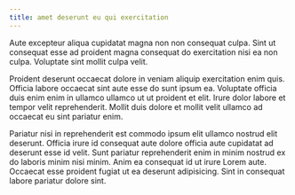 ```yaml
---
title: amet deserunt eu qui exercitation
---
```


Aute excepteur aliqua cupidatat magna non non consequat culpa. Sint ut consequat esse ad proident magna consequat do exercitation nisi ea non culpa. Voluptate sint mollit culpa velit.

Proident deserunt occaecat dolore in veniam aliquip exercitation enim quis. Officia labore occaecat sint aute esse do sunt ipsum ea. Voluptate officia duis enim enim in ullamco ullamco ut ut proident et elit. Irure dolor labore et tempor velit reprehenderit. Mollit duis dolore et mollit velit ullamco ad occaecat eu sint pariatur enim.

Pariatur nisi in reprehenderit est commodo ipsum elit ullamco nostrud elit deserunt. Officia irure id consequat aute dolore officia aute cupidatat ad deserunt esse id velit. Sunt pariatur reprehenderit enim in minim nostrud ex do laboris minim nisi minim. Anim ea consequat id ut irure Lorem aute. Occaecat esse proident fugiat ut ea deserunt adipisicing. Sint in consequat labore pariatur dolore sint.